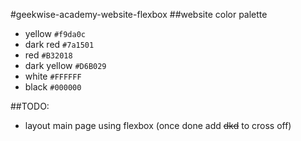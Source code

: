 #geekwise-academy-website-flexbox
##website color palette
* yellow `#f9da0c`
* dark red `#7a1501`
* red `#B32018`
* dark yellow `#D6B029`
* white `#FFFFFF`
* black `#000000`

##TODO:
* layout main page using flexbox (once done add ~~dkd~~ to cross off)